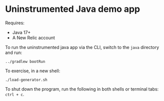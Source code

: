 # Uninstrumented Java demo app

Requires:

* Java 17+
* A New Relic account

To run the uninstrumented java app via the CLI, switch to the `java` directory and run:

```shell
../gradlew bootRun
```

To exercise, in a new shell:
```shell
./load-generator.sh
```

To shut down the program, run the following in both shells or terminal tabs: `ctrl + c`. 